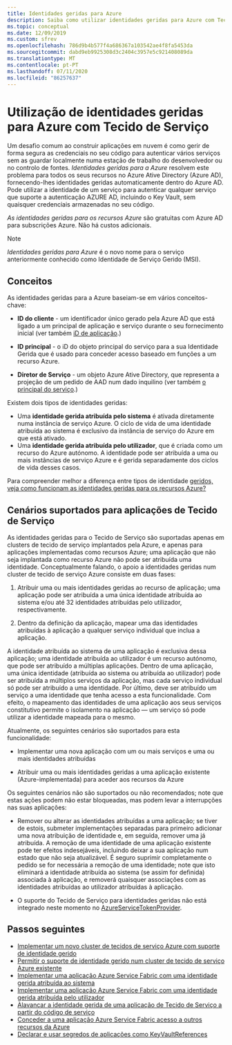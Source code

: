 ```yaml
---
title: Identidades geridas para Azure
description: Saiba como utilizar identidades geridas para Azure com Tecido de Serviço.
ms.topic: conceptual
ms.date: 12/09/2019
ms.custom: sfrev
ms.openlocfilehash: 786d9b4b577f4a686367a103542ae4f8fa5453da
ms.sourcegitcommit: dabd9eb9925308d3c2404c3957e5c921408089da
ms.translationtype: MT
ms.contentlocale: pt-PT
ms.lasthandoff: 07/11/2020
ms.locfileid: "86257637"
---
```

# <a name="using-managed-identities-for-azure-with-service-fabric"></a>Utilização de identidades geridas para Azure com Tecido de Serviço

Um desafio comum ao construir aplicações em nuvem é como gerir de forma segura as credenciais no seu código para autenticar vários serviços sem as guardar localmente numa estação de trabalho do desenvolvedor ou no controlo de fontes. *Identidades geridas para a Azure* resolvem este problema para todos os seus recursos no Azure Ative Directory (Azure AD), fornecendo-lhes identidades geridas automaticamente dentro do Azure AD. Pode utilizar a identidade de um serviço para autenticar qualquer serviço que suporte a autenticação AZURE AD, incluindo o Key Vault, sem quaisquer credenciais armazenadas no seu código.

*As identidades geridas para os recursos Azure* são gratuitas com Azure AD para subscrições Azure. Não há custos adicionais.

> [!NOTE]
> *Identidades geridas para Azure* é o novo nome para o serviço anteriormente conhecido como Identidade de Serviço Gerido (MSI).

## <a name="concepts"></a>Conceitos

As identidades geridas para a Azure baseiam-se em vários conceitos-chave:

- **ID do cliente** - um identificador único gerado pela Azure AD que está ligado a um principal de aplicação e serviço durante o seu fornecimento inicial (ver também [iD de aplicação](../active-directory/develop/developer-glossary.md#application-id-client-id).)

- **ID principal** - o iD do objeto principal do serviço para a sua Identidade Gerida que é usado para conceder acesso baseado em funções a um recurso Azure.

- **Diretor de Serviço** - um objeto Azure Ative Directory, que representa a projeção de um pedido de AAD num dado inquilino (ver também [o principal do serviço](../active-directory/develop/developer-glossary.md#service-principal-object).)

Existem dois tipos de identidades geridas:

- Uma **identidade gerida atribuída pelo sistema** é ativada diretamente numa instância de serviço Azure.  O ciclo de vida de uma identidade atribuída ao sistema é exclusivo da instância de serviço do Azure em que está ativado.
- Uma **identidade gerida atribuída pelo utilizador**, que é criada como um recurso do Azure autónomo. A identidade pode ser atribuída a uma ou mais instâncias de serviço Azure e é gerida separadamente dos ciclos de vida desses casos.

Para compreender melhor a diferença entre tipos de identidade [geridos, veja como funcionam as identidades geridas para os recursos Azure?](../active-directory/managed-identities-azure-resources/overview.md#managed-identity-types)

## <a name="supported-scenarios-for-service-fabric-applications"></a>Cenários suportados para aplicações de Tecido de Serviço

As identidades geridas para o Tecido de Serviço são suportadas apenas em clusters de tecido de serviço implantados pela Azure, e apenas para aplicações implementadas como recursos Azure; uma aplicação que não seja implantada como recurso Azure não pode ser atribuída uma identidade. Conceptualmente falando, o apoio a identidades geridas num cluster de tecido de serviço Azure consiste em duas fases:

1. Atribuir uma ou mais identidades geridas ao recurso de aplicação; uma aplicação pode ser atribuída a uma única identidade atribuída ao sistema e/ou até 32 identidades atribuídas pelo utilizador, respectivamente.

2. Dentro da definição da aplicação, mapear uma das identidades atribuídas à aplicação a qualquer serviço individual que inclua a aplicação.

A identidade atribuída ao sistema de uma aplicação é exclusiva dessa aplicação; uma identidade atribuída ao utilizador é um recurso autónomo, que pode ser atribuído a múltiplas aplicações. Dentro de uma aplicação, uma única identidade (atribuída ao sistema ou atribuída ao utilizador) pode ser atribuída a múltiplos serviços da aplicação, mas cada serviço individual só pode ser atribuído a uma identidade. Por último, deve ser atribuído um serviço a uma identidade que tenha acesso a esta funcionalidade. Com efeito, o mapeamento das identidades de uma aplicação aos seus serviços constitutivo permite o isolamento na aplicação — um serviço só pode utilizar a identidade mapeada para o mesmo.  

Atualmente, os seguintes cenários são suportados para esta funcionalidade:

- Implementar uma nova aplicação com um ou mais serviços e uma ou mais identidades atribuídas

- Atribuir uma ou mais identidades geridas a uma aplicação existente (Azure-implementada) para aceder aos recursos da Azure

Os seguintes cenários não são suportados ou não recomendados; note que estas ações podem não estar bloqueadas, mas podem levar a interrupções nas suas aplicações:

- Remover ou alterar as identidades atribuídas a uma aplicação; se tiver de estois, submeter implementações separadas para primeiro adicionar uma nova atribuição de identidade e, em seguida, remover uma já atribuída. A remoção de uma identidade de uma aplicação existente pode ter efeitos indesejáveis, incluindo deixar a sua aplicação num estado que não seja atualizável. É seguro suprimir completamente o pedido se for necessária a remoção de uma identidade; note que isto eliminará a identidade atribuída ao sistema (se assim for definida) associada à aplicação, e removerá quaisquer associações com as identidades atribuídas ao utilizador atribuídas à aplicação.

- O suporte do Tecido de Serviço para identidades geridas não está integrado neste momento no [AzureServiceTokenProvider](../key-vault/general/service-to-service-authentication.md).

## <a name="next-steps"></a>Passos seguintes

- [Implementar um novo cluster de tecidos de serviço Azure com suporte de identidade gerido](./configure-new-azure-service-fabric-enable-managed-identity.md)
- [Permitir o suporte de identidade gerido num cluster de tecido de serviço Azure existente](./configure-existing-cluster-enable-managed-identity-token-service.md)
- [Implementar uma aplicação Azure Service Fabric com uma identidade gerida atribuída ao sistema](./how-to-deploy-service-fabric-application-system-assigned-managed-identity.md)
- [Implementar uma aplicação Azure Service Fabric com uma identidade gerida atribuída pelo utilizador](./how-to-deploy-service-fabric-application-user-assigned-managed-identity.md)
- [Alavancar a identidade gerida de uma aplicação de Tecido de Serviço a partir do código de serviço](./how-to-managed-identity-service-fabric-app-code.md)
- [Conceder a uma aplicação Azure Service Fabric acesso a outros recursos da Azure](./how-to-grant-access-other-resources.md)
- [Declarar e usar segredos de aplicações como KeyVaultReferences](./service-fabric-keyvault-references.md)
